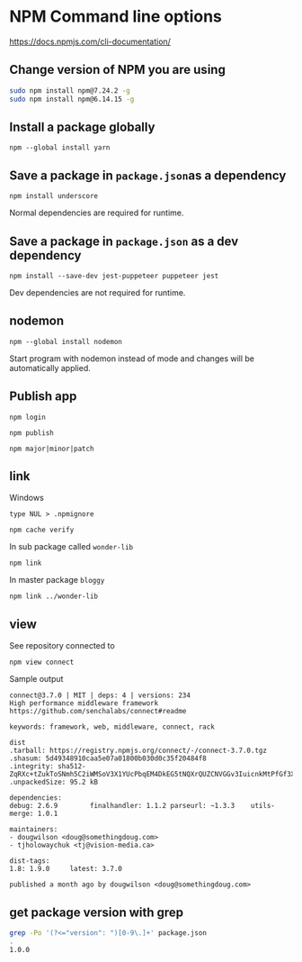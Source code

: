 # NPM Command line options

https://docs.npmjs.com/cli-documentation/

## Change version of NPM you are using

```sh
sudo npm install npm@7.24.2 -g
sudo npm install npm@6.14.15 -g
```

## Install a package globally

```
npm --global install yarn
```

## Save a package in `package.json`as a dependency

```
npm install underscore
```

Normal dependencies are required for runtime.

## Save a package in `package.json` as a dev dependency

```
npm install --save-dev jest-puppeteer puppeteer jest
```

Dev dependencies are not required for runtime.

## nodemon

```
npm --global install nodemon
```

Start program with nodemon instead of mode and changes will be automatically applied.

## Publish app

```
npm login
```

```
npm publish
```

```
npm major|minor|patch
```

## link

Windows

```
type NUL > .npmignore
```

```
npm cache verify
```

In sub package called `wonder-lib`

```
npm link
```

In master package `bloggy`

```
npm link ../wonder-lib
```

## view

See repository connected to

```
npm view connect
```

Sample output

```
connect@3.7.0 | MIT | deps: 4 | versions: 234
High performance middleware framework
https://github.com/senchalabs/connect#readme

keywords: framework, web, middleware, connect, rack

dist
.tarball: https://registry.npmjs.org/connect/-/connect-3.7.0.tgz
.shasum: 5d49348910caa5e07a01800b030d0c35f20484f8
.integrity: sha512-ZqRXc+tZukToSNmh5C2iWMSoV3X1YUcPbqEM4DkEG5tNQXrQUZCNVGGv3IuicnkMtPfGf3Xtp8WCXs295iQ1pQ==
.unpackedSize: 95.2 kB

dependencies:
debug: 2.6.9        finalhandler: 1.1.2 parseurl: ~1.3.3    utils-merge: 1.0.1

maintainers:
- dougwilson <doug@somethingdoug.com>
- tjholowaychuk <tj@vision-media.ca>

dist-tags:
1.8: 1.9.0     latest: 3.7.0

published a month ago by dougwilson <doug@somethingdoug.com>
```

## get package version with grep

```sh
grep -Po '(?<="version": ")[0-9\.]+' package.json
.
1.0.0
```
